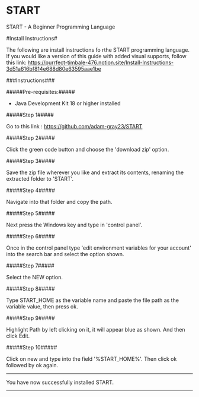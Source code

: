 # START
START - A Beginner Programming Language

#Install Instructions#

The following are install instructions fo rthe START programming language.
If you would like a version of this guide with added visual supports, follow this link:
https://purrfect-timbale-476.notion.site/Install-Instructions-3d51a616bf814e688d80e63595aae1be


###Instructions###

#####Pre-requisites:#####

- Java Development Kit 18 or higher installed

#####Step 1#####

Go to this link : https://github.com/adam-gray23/START

#####Step 2#####

Click the green code button and choose the 'download zip' option.

#####Step 3#####

Save the zip file wherever you like and extract its contents, renaming the extracted folder to 'START'.

#####Step 4#####

Navigate into that folder and copy the path.

#####Step 5#####

Next press the Windows key and type in 'control panel'.

#####Step 6#####

Once in the control panel type 'edit environment variables for your account' into the search bar and select the option shown.

#####Step 7#####

Select the NEW option.

#####Step 8#####

Type START_HOME as the variable name and paste the file path as the variable value, then press ok.

#####Step 9#####

Highlight Path by left clicking on it, it will appear blue as shown. And then click Edit.

#####Step 10#####

Click on new and type into the field '%START_HOME%'. Then click ok followed by ok again.

--------------------

You have now successfully installed START.

--------------------


